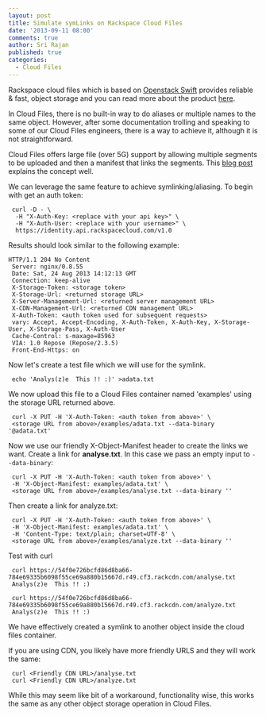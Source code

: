 ```yaml
---
layout: post
title: Simulate symLinks on Rackspace Cloud Files
date: '2013-09-11 08:00'
comments: true
author: Sri Rajan
published: true
categories:
  - Cloud Files
---
```


Rackspace cloud files which is based on [Openstack Swift](https://docs.openstack.org/developer/swift/)
provides reliable & fast, object storage and you can read more about the product
[here](https://www.rackspace.com/cloud/files/technology/).

In Cloud Files, there is no built-in way to do aliases or multiple names to the
same object. However, after some documentation trolling and speaking to some of
our Cloud Files engineers, there is a way to achieve it, although it is not
straightforward.

<!-- more -->

Cloud Files offers large file (over 5G) support by allowing multiple segments
to be uploaded and then a manifest that links the segments. This
[blog post](https://www.rackspace.com/blog/rackspace-cloud-files-now-supporting-extremely-large-file-sizes/)
explains the concept well.

We can leverage the same feature to achieve symlinking/aliasing. To begin with get an auth token:


	 curl -D - \
  	  -H "X-Auth-Key: <replace with your api key>" \
  	  -H "X-Auth-User: <replace with your username>" \
  	  https://identity.api.rackspacecloud.com/v1.0


Results should look similar to the following example:

    HTTP/1.1 204 No Content
	 Server: nginx/0.8.55
	 Date: Sat, 24 Aug 2013 14:12:13 GMT
	 Connection: keep-alive
	 X-Storage-Token: <storage token>
	 X-Storage-Url: <returned storage URL>
	 X-Server-Management-Url: <returned server management URL>
	 X-CDN-Management-Url: <returned CDN management URL>
	 X-Auth-Token: <auth token used for subsequent requests>
	 vary: Accept, Accept-Encoding, X-Auth-Token, X-Auth-Key, X-Storage-User, X-Storage-Pass, X-Auth-User
	 Cache-Control: s-maxage=85963
	 VIA: 1.0 Repose (Repose/2.3.5)
	 Front-End-Https: on

Now let's create a test file which we will use for the symlink.

	 echo 'Analys(z)e  This !! :)' >adata.txt

We now upload this file to a Cloud Files container named 'examples' using the storage URL returned above.

	 curl -X PUT -H 'X-Auth-Token: <auth token from above>' \
	 <storage URL from above>/examples/adata.txt --data-binary '@adata.txt'

Now we use our friendly X-Object-Manifest header to create the links we want.
Create a link for **analyse.txt**. In this case we pass an empty input to `--data-binary`:

	 curl -X PUT -H 'X-Auth-Token: <auth token from above>' \
	 -H 'X-Object-Manifest: examples/adata.txt' \
	 <storage URL from above>/examples/analyse.txt --data-binary ''

Then create a link for analyze.txt:

	 curl -X PUT -H 'X-Auth-Token: <auth token from above>' \
	 -H 'X-Object-Manifest: examples/adata.txt' \
	 -H 'Content-Type: text/plain; charset=UTF-8' \
	 <storage URL from above>/examples/analyze.txt --data-binary ''


Test with curl

	 curl https://54f0e726bcfd86d8ba66-784e69335b6098f55ce69a880b15667d.r49.cf3.rackcdn.com/analyse.txt
	 Analys(z)e  This !! :)

	 curl https://54f0e726bcfd86d8ba66-784e69335b6098f55ce69a880b15667d.r49.cf3.rackcdn.com/analyze.txt
	 Analys(z)e  This !! :)

We have effectively created a symlink to another object inside the cloud files container.

If you are using CDN, you likely have more friendly URLS and they will work the same:

	 curl <Friendly CDN URL>/analyse.txt
	 curl <Friendly CDN URL>/analyze.txt

While this may seem like bit of a workaround, functionality wise, this works
the same as any other object storage operation in Cloud Files.
